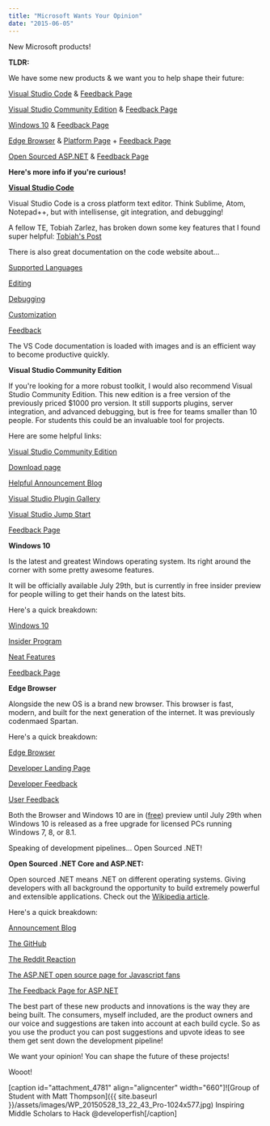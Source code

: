 ```yaml
---
title: "Microsoft Wants Your Opinion"
date: "2015-06-05"
---
```


New Microsoft products!

**TLDR:** 

We have some new products & we want you to help shape their future:

[Visual Studio Code](https://code.visualstudio.com/) & [Feedback Page](http://visualstudio.uservoice.com/forums/293070-visual-studio-code)

[Visual Studio Community Edition](https://www.visualstudio.com/news/vs2013-community-vs) & [Feedback Page](http://visualstudio.uservoice.com/forums/121579-visual-studio)

[Windows 10](https://www.microsoft.com/en-us/windows/features) & [Feedback Page](https://windows.uservoice.com/forums/265757-windows-feature-suggestions/)

[Edge Browser](https://www.microsoft.com/en-us/windows/browser-for-doing) & [Platform Page](http://dev.modern.ie/platform/status/) + [Feedback Page](https://wpdev.uservoice.com/forums/257854-microsoft-edge-developer)

[Open Sourced ASP.NET](http://blogs.msdn.com/b/dotnet/archive/2014/11/12/net-core-is-open-source.aspx) & [Feedback Page](https://aspnet.uservoice.com/forums/41199-general-asp-net)

**Here's more info if you're curious!**

[**Visual Studio Code**](https://code.visualstudio.com/)

Visual Studio Code is a cross platform text editor. Think Sublime, Atom, Notepad++, but with intellisense, git integration, and debugging!

A fellow TE, Tobiah Zarlez, has broken down some key features that I found super helpful: [Tobiah's Post](http://www.tobiahmarks.com/2015/05/visual-studio-code/)

There is also great documentation on the code website about…

[Supported Languages](https://code.visualstudio.com/Docs/languages)

[Editing](https://code.visualstudio.com/Docs/editingevolved)

[Debugging](https://code.visualstudio.com/Docs/debugging)

[Customization](https://code.visualstudio.com/Docs/customization)

[Feedback](http://visualstudio.uservoice.com/forums/293070-visual-studio-code)

The VS Code documentation is loaded with images and is an efficient way to become productive quickly.

**Visual Studio Community Edition**

If you're looking for a more robust toolkit, I would also recommend Visual Studio Community Edition. This new edition is a free version of the previously priced $1000 pro version. It still supports plugins, server integration, and advanced debugging, but is free for teams smaller than 10 people. For students this could be an invaluable tool for projects.

Here are some helpful links:

[Visual Studio Community Edition](https://www.visualstudio.com/news/vs2013-community-vs)

[Download page](https://www.visualstudio.com/products/visual-studio-community-vs)

[Helpful Announcement Blog](http://blogs.msdn.com/b/onecode/archive/2014/11/12/free-visual-studio-community-edition-released-today.aspx)

[Visual Studio Plugin Gallery](https://visualstudiogallery.msdn.microsoft.com/)

[Visual Studio Jump Start](http://www.microsoftvirtualacademy.com/training-courses/what-s-new-in-visual-studio-2013-jump-start)

[Feedback Page](http://visualstudio.uservoice.com/forums/121579-visual-studio)

**Windows 10**

Is the latest and greatest Windows operating system. Its right around the corner with some pretty awesome features.

It will be officially available July 29th, but is currently in free insider preview for people willing to get their hands on the latest bits.

Here's a quick breakdown:

[Windows 10](http://news.microsoft.com/windows10story/)

[Insider Program](https://insider.windows.com/)

[Neat Features](http://windows.microsoft.com/en-us/windows/preview-how-to)

[Feedback Page](https://windows.uservoice.com/forums/265757-windows-feature-suggestions/)

**Edge Browser**

Alongside the new OS is a brand new browser. This browser is fast, modern, and built for the next generation of the internet. It was previously codenmaed Spartan.

Here's a quick breakdown:

[Edge Browser](https://www.microsoft.com/en-us/windows/browser-for-doing)

[Developer Landing Page](http://dev.modern.ie/)

[Developer Feedback](https://wpdev.uservoice.com/forums/257854-microsoft-edge-developer)

[User Feedback](https://windows.uservoice.com/forums/285214-microsoft-edge)

Both the Browser and Windows 10 are in ([free](https://insider.windows.com/)) preview until July 29th when Windows 10 is released as a free upgrade for licensed PCs running Windows 7, 8, or 8.1.

Speaking of development pipelines… Open Sourced .NET!

**Open Sourced .NET Core and ASP.NET:** 

Open sourced .NET means .NET on different operating systems. Giving developers with all background the opportunity to build extremely powerful and extensible applications. Check out the [Wikipedia article](http://en.wikipedia.org/wiki/.NET_Framework).

Here's a quick breakdown:

[Announcement Blog](http://blogs.msdn.com/b/dotnet/archive/2014/11/12/net-core-is-open-source.aspx)

[The GitHub](https://github.com/dotnet/corefx)

[The Reddit Reaction](http://www.reddit.com/r/programming/comments/2m2w3b/the_net_core_is_now_opensource/)

[The ASP.NET open source page for Javascript fans](http://www.asp.net/open-source)

[The Feedback Page for ASP.NET](http://aspnet.uservoice.com/forums/41199-general-asp-net)

The best part of these new products and innovations is the way they are being built. The consumers, myself included, are the product owners and our voice and suggestions are taken into account at each build cycle. So as you use the product you can post suggestions and upvote ideas to see them get sent down the development pipeline!

We want your opinion! You can shape the future of these projects!

Wooot!

\[caption id="attachment\_4781" align="aligncenter" width="660"\]![Group of Student with Matt Thompson]({{ site.baseurl }}/assets/images/WP_20150528_13_22_43_Pro-1024x577.jpg) Inspiring Middle Scholars to Hack @developerfish\[/caption\]

